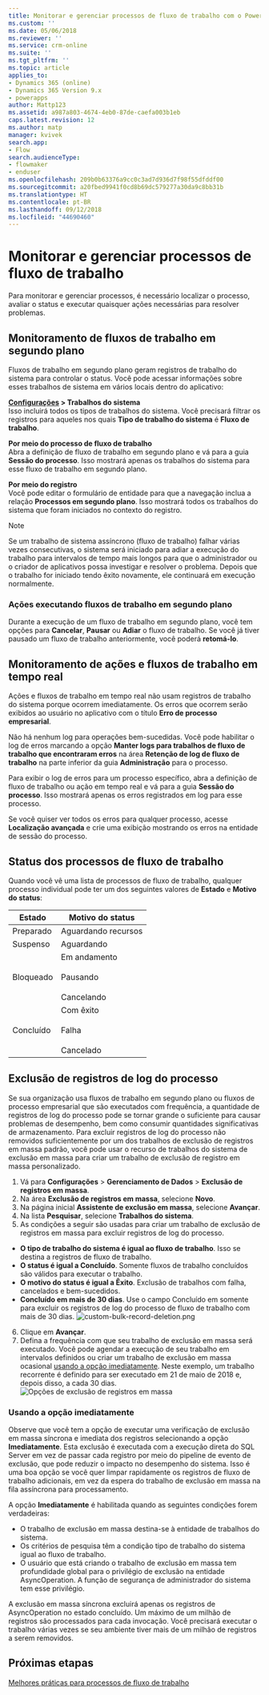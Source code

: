 ```yaml
---
title: Monitorar e gerenciar processos de fluxo de trabalho com o PowerApps | Microsoft Docs
ms.custom: ''
ms.date: 05/06/2018
ms.reviewer: ''
ms.service: crm-online
ms.suite: ''
ms.tgt_pltfrm: ''
ms.topic: article
applies_to:
- Dynamics 365 (online)
- Dynamics 365 Version 9.x
- powerapps
author: Mattp123
ms.assetid: a987a803-4674-4eb0-87de-caefa003b1eb
caps.latest.revision: 12
ms.author: matp
manager: kvivek
search.app:
- Flow
search.audienceType:
- flowmaker
- enduser
ms.openlocfilehash: 209b0b63376a9cc0c3ad7d936d7f98f55dfddf00
ms.sourcegitcommit: a20fbed9941f0cd8b69dc579277a30da9c8bb31b
ms.translationtype: HT
ms.contentlocale: pt-BR
ms.lasthandoff: 09/12/2018
ms.locfileid: "44690460"
---
```

# <a name="monitor-and-manage-workflow-processes"></a>Monitorar e gerenciar processos de fluxo de trabalho

Para monitorar e gerenciar processos, é necessário localizar o processo, avaliar o status e executar quaisquer ações necessárias para resolver problemas.  
  
<a name="BKMK_MonitorAsyncWorkflows"></a>   
## <a name="monitoring-background-workflows"></a>Monitoramento de fluxos de trabalho em segundo plano  
 Fluxos de trabalho em segundo plano geram registros de trabalho do sistema para controlar o status. Você pode acessar informações sobre esses trabalhos de sistema em vários locais dentro do aplicativo:  
  
 **[Configurações](/powerapps/maker/model-driven-apps/advanced-navigation#settings) > Trabalhos do sistema**  
 Isso incluirá todos os tipos de trabalhos do sistema. Você precisará filtrar os registros para aqueles nos quais **Tipo de trabalho do sistema** é **Fluxo de trabalho**.  
  
 **Por meio do processo de fluxo de trabalho**  
 Abra a definição de fluxo de trabalho em segundo plano e vá para a guia **Sessão do processo**. Isso mostrará apenas os trabalhos do sistema para esse fluxo de trabalho em segundo plano.  
  
 **Por meio do registro**  
 Você pode editar o formulário de entidade para que a navegação inclua a relação **Processos em segundo plano**. Isso mostrará todos os trabalhos do sistema que foram iniciados no contexto do registro.  
  
> [!NOTE]
>  Se um trabalho de sistema assíncrono (fluxo de trabalho) falhar várias vezes consecutivas, o sistema será iniciado para adiar a execução do trabalho para intervalos de tempo mais longos para que o administrador ou o criador de aplicativos possa investigar e resolver o problema. Depois que o trabalho for iniciado tendo êxito novamente, ele continuará em execução normalmente.  
  
<a name="BKMK_ActionsOnRunningWorkflows"></a>   
### <a name="actions-on-running-background-workflows"></a>Ações executando fluxos de trabalho em segundo plano  
 Durante a execução de um fluxo de trabalho em segundo plano, você tem opções para **Cancelar**, **Pausar** ou **Adiar** o fluxo de trabalho. Se você já tiver pausado um fluxo de trabalho anteriormente, você poderá **retomá-lo**.  
  
<a name="BKMK_MonitorSyncWorkflows"></a>   
## <a name="monitoring-real-time-workflows-and-actions"></a>Monitoramento de ações e fluxos de trabalho em tempo real  
 Ações e fluxos de trabalho em tempo real não usam registros de trabalho do sistema porque ocorrem imediatamente. Os erros que ocorrem serão exibidos ao usuário no aplicativo com o título **Erro de processo empresarial**.  
  
 Não há nenhum log para operações bem-sucedidas. Você pode habilitar o log de erros marcando a opção **Manter logs para trabalhos de fluxo de trabalho que encontraram erros** na área **Retenção de log de fluxo de trabalho** na parte inferior da guia **Administração** para o processo.  
  
 Para exibir o log de erros para um processo específico, abra a definição de fluxo de trabalho ou ação em tempo real e vá para a guia **Sessão do processo**. Isso mostrará apenas os erros registrados em log para esse processo.  
  
 Se você quiser ver todos os erros para qualquer processo, acesse **Localização avançada** e crie uma exibição mostrando os erros na entidade de sessão do processo.  
  
<a name="BKMK_StatusOfWorkflowProcesses"></a>   
## <a name="status-of-workflow-processes"></a>Status dos processos de fluxo de trabalho  
 Quando você vê uma lista de processos de fluxo de trabalho, qualquer processo individual pode ter um dos seguintes valores de **Estado** e **Motivo do status**:  
  
|Estado|Motivo do status|  
|-----------|-------------------|  
|Preparado|Aguardando recursos|  
|Suspenso|Aguardando|  
|Bloqueado|Em andamento<br /><br /> Pausando<br /><br /> Cancelando|  
|Concluído|Com êxito<br /><br /> Falha<br /><br /> Cancelado|  

## <a name="deleting-process-log-records"></a>Exclusão de registros de log do processo

Se sua organização usa fluxos de trabalho em segundo plano ou fluxos de processo empresarial que são executados com frequência, a quantidade de registros de log do processo pode se tornar grande o suficiente para causar problemas de desempenho, bem como consumir quantidades significativas de armazenamento. Para excluir registros de log do processo não removidos suficientemente por um dos trabalhos de exclusão de registros em massa padrão, você pode usar o recurso de trabalhos do sistema de exclusão em massa para criar um trabalho de exclusão de registro em massa personalizado.

1. Vá para **Configurações** > **Gerenciamento de Dados** > **Exclusão de registros em massa**.
2. Na área **Exclusão de registros em massa**, selecione **Novo**. 
3. Na página inicial **Assistente de exclusão em massa**, selecione **Avançar**.
4. Na lista **Pesquisar**, selecione **Trabalhos do sistema**.
5. As condições a seguir são usadas para criar um trabalho de exclusão de registros em massa para excluir registros de log do processo. 
 - **O tipo de trabalho do sistema é igual ao fluxo de trabalho**. Isso se destina a registros de fluxo de trabalho. 
 - **O status é igual a Concluído**. Somente fluxos de trabalho concluídos são válidos para executar o trabalho.
 - **O motivo do status é igual a Êxito**. Exclusão de trabalhos com falha, cancelados e bem-sucedidos.
 - **Concluído em mais de 30 dias**. Use o campo Concluído em somente para excluir os registros de log do processo de fluxo de trabalho com mais de 30 dias.
 ![custom-bulk-record-deletion.png](media/custom-bulk-record-deletion.png)
6. Clique em **Avançar**.
7. Defina a frequência com que seu trabalho de exclusão em massa será executado. Você pode agendar a execução de seu trabalho em intervalos definidos ou criar um trabalho de exclusão em massa ocasional [usando a opção imediatamente](#using-the-immediately-option). Neste exemplo, um trabalho recorrente é definido para ser executado em 21 de maio de 2018 e, depois disso, a cada 30 dias. 
![Opções de exclusão de registros em massa](media/custom-bulk-record-delete-options.png)

### <a name="using-the-immediately-option"></a>Usando a opção imediatamente

Observe que você tem a opção de executar uma verificação de exclusão em massa síncrona e imediata dos registros selecionando a opção **Imediatamente**. Esta exclusão é executada com a execução direta do SQL Server em vez de passar cada registro por meio do pipeline de evento de exclusão, que pode reduzir o impacto no desempenho do sistema. Isso é uma boa opção se você quer limpar rapidamente os registros de fluxo de trabalho adicionais, em vez da espera do trabalho de exclusão em massa na fila assíncrona para processamento. 

A opção **Imediatamente** é habilitada quando as seguintes condições forem verdadeiras: 
- O trabalho de exclusão em massa destina-se à entidade de trabalhos do sistema.
- Os critérios de pesquisa têm a condição tipo de trabalho do sistema igual ao fluxo de trabalho. 
- O usuário que está criando o trabalho de exclusão em massa tem profundidade global para o privilégio de exclusão na entidade AsyncOperation. A função de segurança de administrador do sistema tem esse privilégio.  

A exclusão em massa síncrona excluirá apenas os registros de AsyncOperation no estado concluído. Um máximo de um milhão de registros são processados para cada invocação. Você precisará executar o trabalho várias vezes se seu ambiente tiver mais de um milhão de registros a serem removidos.  
  
## <a name="next-steps"></a>Próximas etapas   
 [Melhores práticas para processos de fluxo de trabalho](best-practices-workflow-processes.md) <br />

